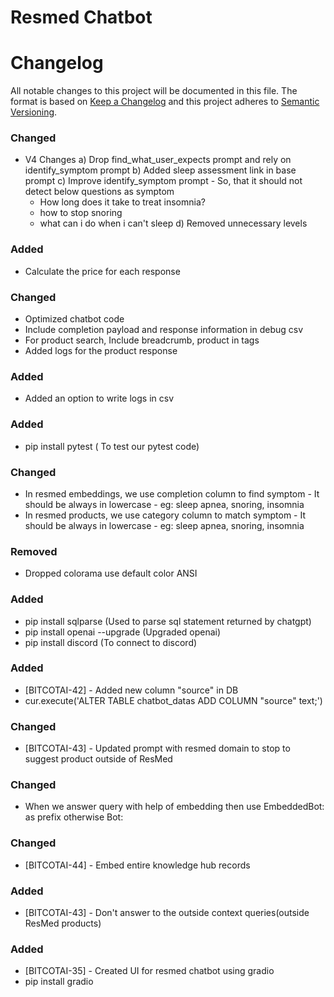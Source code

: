 # Resmed Chatbot
# Changelog

All notable changes to this project will be documented in this file.
The format is based on [Keep a Changelog](http://keepachangelog.com/en/1.0.0/)
and this project adheres to [Semantic Versioning](http://semver.org/spec/v2.0.0.html).

### Changed
- V4 Changes
  a) Drop find_what_user_expects prompt and rely on identify_symptom prompt
  b) Added sleep assessment link in base prompt
  c) Improve identify_symptom prompt - So, that it should not detect below questions as symptom
     - How long does it take to treat insomnia?
     - how to stop snoring
     - what can i do when i can't sleep
  d) Removed unnecessary levels


### Added 
- Calculate the price for each response

### Changed
- Optimized chatbot code
- Include completion payload and response information in debug csv
- For product search, Include breadcrumb, product in tags 
- Added logs for the product response

### Added 
- Added an option to write logs in csv

### Added 
- pip install pytest ( To test our pytest code)

### Changed
- In resmed embeddings, we use completion column to find symptom - It should be always in lowercase - eg: sleep apnea, snoring, insomnia
- In resmed products, we use category column to match symptom - It should be always in lowercase - eg: sleep apnea, snoring, insomnia

### Removed
- Dropped colorama use default color ANSI

### Added 
- pip install sqlparse (Used to parse sql statement returned by chatgpt)
- pip install openai --upgrade (Upgraded openai)
- pip install discord (To connect to discord)

### Added 
- [BITCOTAI-42] - Added new column "source" in DB
- cur.execute('ALTER TABLE chatbot_datas ADD COLUMN "source" text;')

### Changed
- [BITCOTAI-43] - Updated prompt with resmed domain to stop to suggest product outside of ResMed

### Changed
- When we answer query with help of embedding then use EmbeddedBot: as prefix otherwise Bot:

### Changed
- [BITCOTAI-44] - Embed entire knowledge hub records

### Added
- [BITCOTAI-43] - Don't answer to the outside context queries(outside ResMed products)

### Added
- [BITCOTAI-35] - Created UI for resmed chatbot using gradio
- pip install gradio

